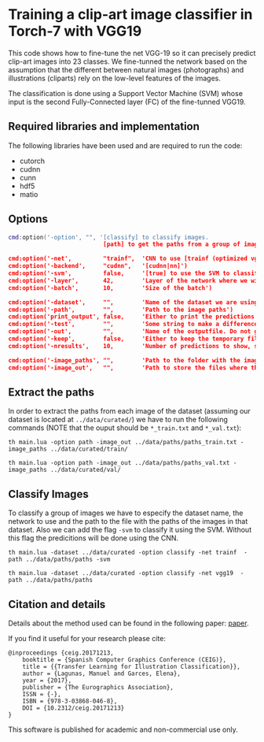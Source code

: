 # Training a clip-art image classifier in Torch-7 with VGG19

This code shows how to fine-tune the net VGG-19 so it can precisely predict clip-art images into 23 classes. We fine-tunned the network based on the assumption that the different between natural images (photographs) and illustrations (cliparts) rely on the low-level features of the images.

The classification is done using a Support Vector Machine (SVM) whose input is the second Fully-Connected layer (FC) of the fine-tunned VGG19.

## Required libraries and implementation

The following libraries have been used and are required to run the code:

- cutorch
- cudnn
- cunn
- hdf5
- matio


## Options
```lua
cmd:option('-option', "", '[classify] to classify images.
                           [path] to get the paths from a group of images.')

cmd:option('-net',         "trainf",  'CNN to use [trainf (optimized vgg19)|vgg19]')
cmd:option('-backend',     "cudnn",   '[cudnn|nn]')
cmd:option('-svm',         false,     '[true] to use the SVM to classify features')
cmd:option('-layer',       42,        'Layer of the network where we will extract the features')
cmd:option('-batch',       10,        'Size of the batch')

cmd:option('-dataset',     "",        'Name of the dataset we are using')
cmd:option('-path',        "",        'Path to the image paths')
cmd:option('print_output', false,     'Either to print the predictions output or to keep it clear')
cmd:option('-test',        "",        'Some string to make a difference between test and final results')
cmd:option('-out',         "",        'Name of the outputfile. Do not give any extension to it.'')
cmd:option('-keep',        false,     'Either to keep the temporary files or to remove them')
cmd:option('-nresults',    10,        'Number of predictions to show, sorted in decreasing order')

cmd:option('-image_paths', "",        'Path to the folder with the images to extract. The structure has to be folder/train/class/image')
cmd:option('-image_out',   "",        'Path to store the files where the images splitted in train, val and all together')
```

## Extract the paths

In order to extract the paths from each image of the dataset (assuming our dataset is located at `../data/curated/`) we have to run the following commands (NOTE that the ouput should be `*_train.txt` and `*_val.txt`):
```
th main.lua -option path -image_out ../data/paths/paths_train.txt -image_paths ../data/curated/train/

th main.lua -option path -image_out ../data/paths/paths_val.txt -image_paths ../data/curated/val/
```

## Classify Images

To classify a group of images we have to especify the dataset name, the network to use and the path to the file with the paths of the images in that dataset. Also we can add the flag `-svm` to classify it using the SVM. Without this flag the predicitions will be done using the CNN.

```
th main.lua -dataset ../data/curated -option classify -net trainf  -path ../data/paths/paths -svm

th main.lua -dataset ../data/curated -option classify -net vgg19  -path ../data/paths/paths
```

## Citation and details

Details about the method used can be found in the following paper: [paper](http://giga.cps.unizar.es/~mlagunas/downloads/ceig_2017.pdf).

If you find it useful for your research please cite:
```
@inproceedings {ceig.20171213,
    booktitle = {Spanish Computer Graphics Conference (CEIG)},
    title = {{Transfer Learning for Illustration Classification}},
    author = {Lagunas, Manuel and Garces, Elena},
    year = {2017},
    publisher = {The Eurographics Association},
    ISSN = {-},
    ISBN = {978-3-03868-046-8},
    DOI = {10.2312/ceig.20171213}
}
```

This software is published for academic and non-commercial use only.
